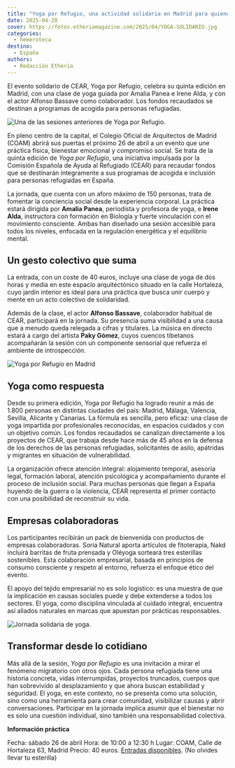 ```yaml
---
title: "Yoga por Refugio, una actividad solidaria en Madrid para quienes buscan empezar de nuevo"
date: 2025-04-20
cover: https://fotos.etheriamagazine.com/2025/04/YOGA-SOLIDARIO.jpg
categories: 
  - hemeroteca
destino: 
  - España
authors: 
  - Redacción Etheria
---
```


El evento solidario de CEAR, Yoga por Refugio, celebra su quinta edición en Madrid, con 
una clase de yoga guiada por Amalia Panea e Irene Alda, y con el actor Alfonso Bassave 
como colaborador. Los fondos recaudados se destinan a programas de acogida para personas 
refugiadas. 

![Una de las sesiones anteriores de Yoga por Refugio.](https://fotos.etheriamagazine.com/2025/04/YOGA-SOLIDARIO.jpg "Una de las sesiones anteriores de Yoga por Refugio.")

En pleno centro de la capital, el Colegio Oficial de Arquitectos de Madrid (COAM) abrirá 
sus puertas el próximo 26 de abril a un evento que une práctica física, bienestar 
emocional y compromiso social. Se trata de la quinta edición de _Yoga por Refugio_, una 
iniciativa impulsada por la Comisión Española de Ayuda al Refugiado (CEAR) para recaudar 
fondos que se destinarán íntegramente a sus programas de acogida e inclusión para 
personas refugiadas en España. 

La jornada, que cuenta con un aforo máximo de 150 personas, trata de fomentar la 
conciencia social desde la experiencia corporal. La práctica estará dirigida por 
**Amalia Panea**, periodista y profesora de yoga, e **Irene Alda**, instructora con 
formación en Biología y fuerte vinculación con el movimiento consciente. Ambas han 
diseñado una sesión accesible para todos los niveles, enfocada en la regulación 
energética y el equilibrio mental. 

## Un gesto colectivo que suma

La entrada, con un coste de 40 euros, incluye una clase de yoga de dos horas y media en 
este espacio arquitectónico situado en la calle Hortaleza, cuyo jardín interior es ideal 
para una práctica que busca unir cuerpo y mente en un acto colectivo de solidaridad. 

Además de la clase, el actor **Alfonso Bassave**, colaborador habitual de CEAR, 
participará en la jornada. Su presencia suma visibilidad a una causa que a menudo queda 
relegada a cifras y titulares. La música en directo estará a cargo del artista **Paky 
Gómez**, cuyos cuencos tibetanos acompañarán la sesión con un componente sensorial que 
refuerza el ambiente de introspección. 

![Yoga por Refugio en Madrid](https://fotos.etheriamagazine.com/2025/04/yoga-por-refugio.jpeg "El evento tendrá lugar en el COAM.")

## Yoga como respuesta

Desde su primera edición, Yoga por Refugio ha logrado reunir a más de 1.800 personas en 
distintas ciudades del país: Madrid, Málaga, Valencia, Sevilla, Alicante y Canarias. La 
fórmula es sencilla, pero eficaz: una clase de yoga impartida por profesionales 
reconocidas, en espacios cuidados y con un objetivo común. Los fondos recaudados se 
canalizan directamente a los proyectos de CEAR, que trabaja desde hace más de 45 años en 
la defensa de los derechos de las personas refugiadas, solicitantes de asilo, apátridas 
y migrantes en situación de vulnerabilidad. 

La organización ofrece atención integral: alojamiento temporal, asesoría legal, 
formación laboral, atención psicológica y acompañamiento durante el proceso de inclusión 
social. Para muchas personas que llegan a España huyendo de la guerra o la violencia, 
CEAR representa el primer contacto con una posibilidad de reconstruir su vida. 

## Empresas colaboradoras

Los participantes recibirán un pack de bienvenida con productos de empresas 
colaboradoras. Soria Natural aporta artículos de fitoterapia, Nakd incluirá barritas de 
fruta prensada y Oléyoga sorteará tres esterillas sostenibles. Esta colaboración 
empresarial, basada en principios de consumo consciente y respeto al entorno, refuerza 
el enfoque ético del evento. 

El apoyo del tejido empresarial no es solo logístico: es una muestra de que la 
implicación en causas sociales puede y debe extenderse a todos los sectores. El yoga, 
como disciplina vinculada al cuidado integral, encuentra así aliados naturales en marcas 
que apuestan por prácticas responsables. 

![Jornada solidaria de yoga.](https://fotos.etheriamagazine.com/2025/04/yoga-tito-madrid-2025-1800x530-1.jpg "Jornada solidaria de yoga.")

## Transformar desde lo cotidiano

Más allá de la sesión, _Yoga por Refugio_ es una invitación a mirar el fenómeno 
migratorio con otros ojos. Cada persona refugiada tiene una historia concreta, vidas 
interrumpidas, proyectos truncados, cuerpos que han sobrevivido al desplazamiento y que 
ahora buscan estabilidad y seguridad. El yoga, en este contexto, no se presenta como una 
solución, sino como una herramienta para crear comunidad, visibilizar causas y abrir 
conversaciones. Participar en la jornada implica asumir que el bienestar no es solo una 
cuestión individual, sino también una responsabilidad colectiva. 

**Información práctica** 

Fecha: sábado 26 de abril Hora: de 10:00 a 12:30 h Lugar: COAM, Calle de Hortaleza 63, 
Madrid Precio: 40 euros. [Entradas 
disponibles](http://ti.to/comision-espanola-de-ayuda-al-refugiado-cear/yoga-por-refugio-en-madrid-2025). 
(No olvides llevar tu esterilla)
